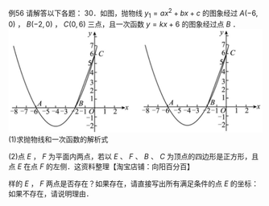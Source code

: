 例56 请解答以下各题： 30．如图，抛物线 $y _ { 1 } = a x ^ { 2 } + b x + c$ 的图象经过 $A ( - 6 , 0 )$ ， $B ( - 2 , 0 )$ ， $C ( 0 , 6 )$ 三点，且一次函数 $y = k x + 6$ 的图象经过点 $B$ ．
![](<../../qs_image_DB/专题3-2_一网打尽14类·二次函数的存在性问题（解析版）_/8996c1e3a6f73ae826f79646e9793b3bf924a9dcc5489c3e1b0697a4db54328e.jpg>)
(1)求抛物线和一次函数的解析式

(2)点 $E$ ， $F$ 为平面内两点，若以 $E$ 、 $F$ 、 $B$ 、 $C$ 为顶点的四边形是正方形，且点 $E$ 在点 $F$ 的左侧．这资料整理【淘宝店铺：向阳百分百】

样的 $E$ ， $F$ 两点是否存在？如果存在，请直接写出所有满足条件的点 $E$ 的坐标：如果不存在，请说明理由．
